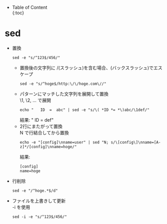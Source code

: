 - Table of Content  
{:toc}

# sed

* 置換
  ```
  sed -e "s/^123$/456/"
  ```
  * 置換後の文字列に /(スラッシュ)を含む場合、\(バックスラッシュ)でエスケープ
    ```
    sed -e "s/^hoge$/http:\/\/hoge.com\//"
    ```
  * パターンにマッチした文字列を展開して置換  
    \1, \2, ... で展開  
    ```
    echo "   ID  =  abc" | sed -e "s/\( *ID *= *\)abc/\1def/"
    ```  
    結果: "   ID  =  def"
  * 2行にまたがって置換  
    N で行結合してから置換  
    ```
    echo -e "[config]\nname=user" | sed "N; s/\[config\]\nname=[A-z]*/[config]\nname=hoge/"
    ```
    結果:
    ```
    [config]
    name=hoge
    ```
* 行削除
  ```
  sed -e "/^hoge.*$/d"
  ```
* ファイルを上書きして更新  
  -i を使用
  ```
  sed -i -e "s/^123$/456/"
  ```
